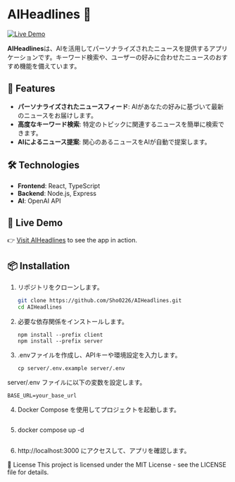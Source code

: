 # AIHeadlines 🎉

[![Live Demo](https://img.shields.io/badge/Live-Demo-blue)](https://aiheadlines.onrender.com/)

**AIHeadlines**は、AIを活用してパーソナライズされたニュースを提供するアプリケーションです。キーワード検索や、ユーザーの好みに合わせたニュースのおすすめ機能を備えています。

## 🚀 Features

- **パーソナライズされたニュースフィード**: AIがあなたの好みに基づいて最新のニュースをお届けします。
- **高度なキーワード検索**: 特定のトピックに関連するニュースを簡単に検索できます。
- **AIによるニュース提案**: 関心のあるニュースをAIが自動で提案します。

## 🛠️ Technologies

- **Frontend**: React, TypeScript
- **Backend**: Node.js, Express
- **AI**: OpenAI API

## 🔗 Live Demo

👉 [Visit AIHeadlines](https://aiheadlines.onrender.com/) to see the app in action.

## 📦 Installation

1. リポジトリをクローンします。

   ```bash
   git clone https://github.com/Sho0226/AIHeadlines.git
   cd AIHeadlines
   ```

2. 必要な依存関係をインストールします。

   ```npm install
   npm install --prefix client
   npm install --prefix server
   ```

3. .envファイルを作成し、APIキーや環境設定を入力します。

   ```cp client/.env.example client/.env
   cp server/.env.example server/.env
   ```

server/.env ファイルに以下の変数を設定します。

```OPENAI_API_KEY=your_openai_api_key
BASE_URL=your_base_url
```

4. Docker Compose を使用してプロジェクトを起動します。

```docker compose up -d

```

5. docker compose up -d

```npm run notios

```

6. http://localhost:3000 にアクセスして、アプリを確認します。

📝 License
This project is licensed under the MIT License - see the LICENSE file for details.
